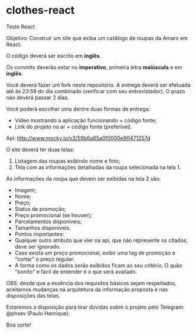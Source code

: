 # clothes-react
Teste React

Objetivo: Construir um site que exiba um catálogo de roupas da Amaro em React.

O código deverá ser escrito em **inglês**.

Os commits deverão estar no **imperativo**, primeira letra **maiúscula** e em **inglês**.

Você deverá fazer um fork neste repositório.
A entrega deverá ser efetuada até às 23:59 do dia combinado (verificar com seu entrevistador). O prazo não deverá passar 2 dias.

Você poderá escolher uma dentre duas formas de entrega:

- Vídeo mostrando a aplicação funcionando + código fonte;
- Link do projeto no ar + código fonte (preferível).

Api: http://www.mocky.io/v2/59b6a65a0f0000e90471257d

O site deverá ter duas telas:

1. Listagem das roupas exibindo nome e foto;
2. Tela com as informações detalhadas da roupa selecionada na tela 1. 

As informações da roupa que devem ser exibidas na tela 2 são:
- Imagem;
- Nome;
- Preço;
- Status de promoção;
- Preço promocional (se houver);
- Parcelamentos disponíveis;
- Tamanhos disponíveis.
- Pontos importantes:
- Qualquer outro atributo que vier na api, que não represente os citados, deve ser ignorado.
- Caso exista um preço promocional, exibir uma tag de promoção e "cortar" o preço regular.
- A forma como os dados serão exibidos ficam ao seu critério. O quão "bonito" e fácil de entender é o que será avaliado.

OBS: desde que a essência dos requisitos básicos sejam respeitados, aceitamos mudanças na arquitetura da informação proposta e nas disposições das telas. 

Estaremos a disposição para tirar dúvidas sobre o projeto pelo Telegram: @phxev (Paulo Henrique).

Boa sorte!
